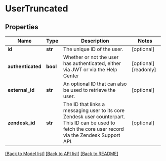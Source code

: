 # UserTruncated

## Properties
Name | Type | Description | Notes
------------ | ------------- | ------------- | -------------
**id** | **str** | The unique ID of the user. | [optional] 
**authenticated** | **bool** | Whether or not the user has authenticated, either via JWT or via the Help Center | [optional] [readonly] 
**external_id** | **str** | An optional ID that can also be used to retrieve the user.  | [optional] 
**zendesk_id** | **str** | The ID that links a messaging user to its core Zendesk user counterpart. This ID can be used to fetch the core user record via the Zendesk Support API.  | [optional] 

[[Back to Model list]](../README.md#documentation-for-models) [[Back to API list]](../README.md#documentation-for-api-endpoints) [[Back to README]](../README.md)


